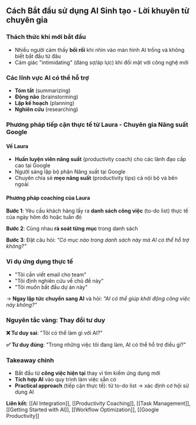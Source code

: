 ## Cách Bắt đầu sử dụng AI Sinh tạo - Lời khuyên từ chuyên gia

### Thách thức khi mới bắt đầu

- Nhiều người cảm thấy **bối rối** khi nhìn vào màn hình AI trống và không biết bắt đầu từ đâu
- Cảm giác "intimidating" (đáng sợ/áp lực) khi đối mặt với công nghệ mới


### Các lĩnh vực AI có thể hỗ trợ

- **Tóm tắt** (summarizing)
- **Động não** (brainstorming)
- **Lập kế hoạch** (planning)
- **Nghiên cứu** (researching)


### Phương pháp tiếp cận thực tế từ Laura - Chuyên gia Năng suất Google

#### Về Laura

- **Huấn luyện viên năng suất** (productivity coach) cho các lãnh đạo cấp cao tại Google
- Người sáng lập bộ phận Năng suất tại Google
- Chuyên chia sẻ **mẹo năng suất** (productivity tips) cả nội bộ và bên ngoài


#### Phương pháp coaching của Laura

**Bước 1**: Yêu cầu khách hàng lấy ra **danh sách công việc** (to-do list) thực tế của ngày hôm đó hoặc tuần đó

**Bước 2**: Cùng nhau **rà soát từng mục** trong danh sách

**Bước 3**: Đặt câu hỏi: *"Có mục nào trong danh sách này mà AI có thể hỗ trợ không?"*

### Ví dụ ứng dụng thực tế

- "Tôi cần viết email cho team"
- "Tôi định nghiên cứu về chủ đề này"
- "Tôi muốn bắt đầu dự án này"

→ **Ngay lập tức chuyển sang AI** và hỏi: *"AI có thể giúp khởi động công việc này không?"*

### Nguyên tắc vàng: Thay đổi tư duy

**❌ Tư duy sai**: "Tôi có thể làm gì với AI?"

**✅ Tư duy đúng**: "Trong những việc tôi đang làm, AI có thể hỗ trợ điều gì?"

### Takeaway chính

- Bắt đầu từ **công việc hiện tại** thay vì tìm kiếm ứng dụng mới
- **Tích hợp AI** vào quy trình làm việc sẵn có
- **Practical approach** (tiếp cận thực tế): từ to-do list → xác định cơ hội sử dụng AI

**Liên kết:** [[AI Integration]], [[Productivity Coaching]], [[Task Management]], [[Getting Started with AI]], [[Workflow Optimization]], [[Google Productivity]]

